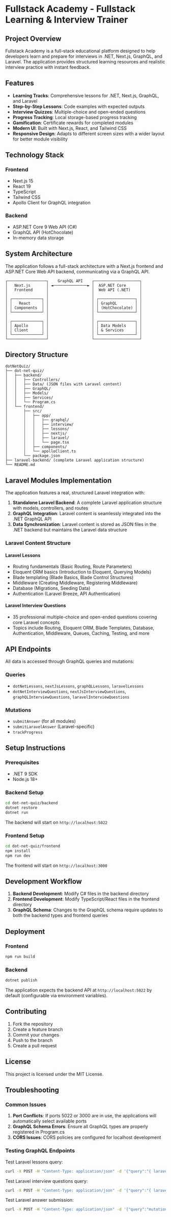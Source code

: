 # Fullstack Academy - Fullstack Learning & Interview Trainer

## Project Overview

Fullstack Academy is a full-stack educational platform designed to help developers learn and prepare for interviews in .NET, Next.js, GraphQL, and Laravel. The application provides structured learning resources and realistic interview practice with instant feedback.

## Features

- **Learning Tracks**: Comprehensive lessons for .NET, Next.js, GraphQL, and Laravel
- **Step-by-Step Lessons**: Code examples with expected outputs
- **Interview Quizzes**: Multiple-choice and open-ended questions
- **Progress Tracking**: Local storage-based progress tracking
- **Gamification**: Certificate rewards for completed modules
- **Modern UI**: Built with Next.js, React, and Tailwind CSS
- **Responsive Design**: Adapts to different screen sizes with a wider layout for better module visibility

## Technology Stack

### Frontend
- Next.js 15
- React 19
- TypeScript
- Tailwind CSS
- Apollo Client for GraphQL integration

### Backend
- ASP.NET Core 9 Web API (C#)
- GraphQL API (HotChocolate)
- In-memory data storage

## System Architecture

The application follows a full-stack architecture with a Next.js frontend and ASP.NET Core Web API backend, communicating via a GraphQL API.

```
┌─────────────────┐    GraphQL API    ┌────────────────────┐
│   Next.js       │ ◄───────────────► │  ASP.NET Core      │
│   Frontend      │                   │  Web API (.NET)    │
│                 │                   │                    │
│ ┌─────────────┐ │                   │ ┌────────────────┐ │
│ │   React     │ │                   │ │ GraphQL        │ │
│ │ Components  │ │                   │ │ (HotChocolate) │ │
│ └─────────────┘ │                   │ └────────────────┘ │
│                 │                   │                    │
│ ┌─────────────┐ │                   │ ┌────────────────┐ │
│ │ Apollo      │ │                   │ │ Data Models    │ │
│ │ Client      │ │                   │ │ & Services     │ │
│ └─────────────┘ │                   │ └────────────────┘ │
└─────────────────┘                   └────────────────────┘
```

## Directory Structure

```
dotNetQuiz/
├── dot-net-quiz/
│   ├── backend/
│   │   ├── Controllers/
│   │   ├── Data/ (JSON files with Laravel content)
│   │   ├── GraphQL/
│   │   ├── Models/
│   │   ├── Services/
│   │   └── Program.cs
│   └── frontend/
│       ├── src/
│       │   ├── app/
│       │   │   ├── graphql/
│       │   │   ├── interview/
│       │   │   ├── lessons/
│       │   │   ├── nextjs/
│       │   │   ├── laravel/
│       │   │   └── page.tsx
│       │   ├── components/
│       │   └── apolloClient.ts
│       └── package.json
├── laravel-backend/ (complete Laravel application structure)
└── README.md
```

## Laravel Modules Implementation

The application features a real, structured Laravel integration with:

1. **Standalone Laravel Backend**: A complete Laravel application structure with models, controllers, and routes
2. **GraphQL Integration**: Laravel content is seamlessly integrated into the .NET GraphQL API
3. **Data Synchronization**: Laravel content is stored as JSON files in the .NET backend but maintains the Laravel data structure

### Laravel Content Structure

#### Laravel Lessons
- Routing fundamentals (Basic Routing, Route Parameters)
- Eloquent ORM basics (Introduction to Eloquent, Querying Models)
- Blade templating (Blade Basics, Blade Control Structures)
- Middleware (Creating Middleware, Registering Middleware)
- Database (Migrations, Seeding Data)
- Authentication (Laravel Breeze, API Authentication)

#### Laravel Interview Questions
- 35 professional multiple-choice and open-ended questions covering core Laravel concepts
- Topics include Routing, Eloquent ORM, Blade Templates, Database, Authentication, Middleware, Queues, Caching, Testing, and more

## API Endpoints

All data is accessed through GraphQL queries and mutations:

### Queries
- `dotNetLessons`, `nextJsLessons`, `graphQLLessons`, `laravelLessons`
- `dotNetInterviewQuestions`, `nextJsInterviewQuestions`, `graphQLInterviewQuestions`, `laravelInterviewQuestions`

### Mutations
- `submitAnswer` (for all modules)
- `submitLaravelAnswer` (Laravel-specific)
- `trackProgress`

## Setup Instructions

### Prerequisites
- .NET 9 SDK
- Node.js 18+

### Backend Setup
```bash
cd dot-net-quiz/backend
dotnet restore
dotnet run
```

The backend will start on `http://localhost:5022`

### Frontend Setup
```bash
cd dot-net-quiz/frontend
npm install
npm run dev
```

The frontend will start on `http://localhost:3000`

## Development Workflow

1. **Backend Development**: Modify C# files in the backend directory
2. **Frontend Development**: Modify TypeScript/React files in the frontend directory
3. **GraphQL Schema**: Changes to the GraphQL schema require updates to both the backend types and frontend queries

## Deployment

### Frontend
```bash
npm run build
```

### Backend
```bash
dotnet publish
```

The application expects the backend API at `http://localhost:5022` by default (configurable via environment variables).

## Contributing

1. Fork the repository
2. Create a feature branch
3. Commit your changes
4. Push to the branch
5. Create a pull request

## License

This project is licensed under the MIT License.

## Troubleshooting

### Common Issues

1. **Port Conflicts**: If ports 5022 or 3000 are in use, the applications will automatically select available ports
2. **GraphQL Schema Errors**: Ensure all GraphQL types are properly registered in Program.cs
3. **CORS Issues**: CORS policies are configured for localhost development

### Testing GraphQL Endpoints

Test Laravel lessons query:
```bash
curl -X POST -H "Content-Type: application/json" -d '{"query":"{ laravelLessons { id title topic } }"}' http://localhost:5022/graphql
```

Test Laravel interview questions query:
```bash
curl -X POST -H "Content-Type: application/json" -d '{"query":"{ laravelInterviewQuestions { id question topic } }"}' http://localhost:5022/graphql
```

Test Laravel answer submission:
```bash
curl -X POST -H "Content-Type: application/json" -d '{"query":"mutation { submitLaravelAnswer(questionId: 1, answerIndex: 0) { isCorrect explanation } }"}' http://localhost:5022/graphql
```

